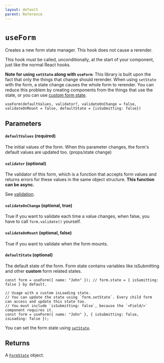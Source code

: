 ```yaml
---
layout: default
parent: Reference
---
```


# `useForm`

Creates a new form state manager. This hook does not cause a rerender.

This hook must be called, unconditionally, at the start of your component, just like the normal React hooks.

**Note for using `setState` along with `useForm`**: This library is built upon the fact that only the things that change should rerender. When using `setState` with the form, a state change causes the whole form to rerender. You can reduce this problem by creating components from the things that use the state, or you can use [custom form state](/typed-react-form/reference/useForm#defaultstate-optional-issubmitting-false).

`useForm(defaultValues, validator?, validateOnChange = false, validateOnMount = false, defaultState = {isSubmitting: false})`

## Parameters

#### `defaultValues` **(required)**

The initial values of the form. When this parameter changes, the form's default values are updated too. (props/state change)

#### `validator` **(optional)**

The validator of this form, which is a function that accepts form values and returns errors for these values in the same object structure. **This function can be async.**

See [validation](/typed-react-form/reference/validation).

#### `validateOnChange` **(optional, true)**

True if you want to validate each time a value changes, when false, you have to call `form.validate()` yourself.

#### `validateOnMount` **(optional, false)**

True if you want to validate when the form mounts.

#### `defaultState` **(optional)**

The default state of the form. Form state contains variables like isSubmitting and other **custom** form related states.

```tsx
const form = useForm({ name: "John" }); // form.state = { isSumitting: false } by default.

// Usage with a custom isLoading state.
// You can update the state using `form.setState`. Every child form can access and update this state too.
// You must include `isSubmitting: false`, because the `<Field/>` component requires it.
const form = useForm({ name: "John" }, { isSubmitting: false, isLoading: false });
```

You can set the form state using [`setState`](/typed-react-form/reference/FormState#setstatenewstate).

## Returns

A [`FormState`](/typed-react-form/reference/FormState) object.
